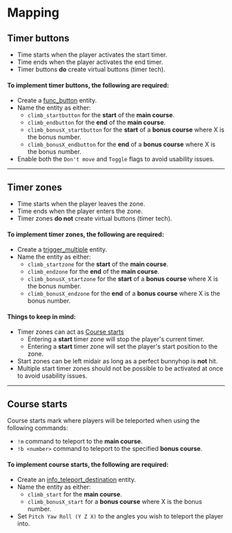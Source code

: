 # Mapping

## Timer buttons

- Time starts when the player activates the start timer.
- Time ends when the player activates the end timer.
- Timer buttons **do** create virtual buttons (timer tech).

#### To implement timer buttons, the following are required:

- Create a [func_button](https://developer.valvesoftware.com/wiki/Func_button "Valve Developer Community Wiki reference") entity.
- Name the entity as either:
	- `climb_startbutton` for the **start** of the **main course**.
	- `climb_endbutton` for the **end** of the **main course**.
	- `climb_bonusX_startbutton` for the **start** of a **bonus course** where X is the bonus number.
	- `climb_bonusX_endbutton` for the **end** of a **bonus course** where X is the bonus number.
- Enable both the `Don't move` and `Toggle` flags to avoid usability issues.

---

## Timer zones

- Time starts when the player leaves the zone.
- Time ends when the player enters the zone.
- Timer zones **do not** create virtual buttons (timer tech).

#### To implement timer zones, the following are required:

- Create a [trigger_multiple](https://developer.valvesoftware.com/wiki/Trigger_multiple "Valve Developer Community Wiki reference") entity.
- Name the entity as either:
	- `climb_startzone` for the **start** of the **main course**.
	- `climb_endzone` for the **end** of the **main course**.
	- `climb_bonusX_startzone` for the **start** of a **bonus course** where X is the bonus number.
	- `climb_bonusX_endzone` for the **end** of a **bonus course** where X is the bonus number.

#### Things to keep in mind:

- Timer zones can act as [Course starts](#markdown-header-course-starts)
	- Entering a **start** timer zone will stop the player's current timer.
	- Entering a **start** timer zone will set the player's start position to the zone.
- Start zones can be left midair as long as a perfect bunnyhop is **not** hit.
- Multiple start timer zones should not be possible to be activated at once to avoid usability issues.

---

## Course starts

Course starts mark where players will be teleported when using the following commands:

- `!m` command to teleport to the **main course**.
- `!b <number>` command to teleport to the specified **bonus course**.

#### To implement course starts, the following are required:

- Create an [info_teleport_destination](https://developer.valvesoftware.com/wiki/Info_teleport_destination "Valve Developer Wiki reference") entity.
- Name the entity as either:
	- `climb_start` for the **main course**.
	- `climb_bonusX_start` for a **bonus course** where X is the bonus number.
- Set `Pitch Yaw Roll (Y Z X)` to the angles you wish to teleport the player into.
